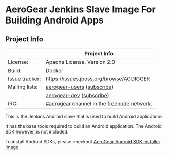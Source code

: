 # AeroGear Jenkins Slave Image For Building Android Apps

## Project Info

|                 | Project Info  |
| --------------- | ------------- |
| License:        | Apache License, Version 2.0  |
| Build:          | Docker  |
| Issue tracker:  | https://issues.jboss.org/browse/AGDIGGER  |
| Mailing lists:  | [aerogear-users](http://aerogear-users.1116366.n5.nabble.com/) ([subscribe](https://lists.jboss.org/mailman/listinfo/aerogear-users))  |
|                 | [aerogear-dev](http://aerogear-dev.1069024.n5.nabble.com/) ([subscribe](https://lists.jboss.org/mailman/listinfo/aerogear-dev))  |
| IRC:            | [#aerogear](https://webchat.freenode.net/?channels=aerogear) channel in the [freenode](http://freenode.net/) network.  |


This is the Jenkins Android slave that is used to build Android applications.

It has the base tools required to build an Android application. The Android SDK however, is not included.

To install Android SDKs, please checkout [AeroGear Android SDK Installer Image](https://github.com/aerogear/digger-android-sdk-image)
